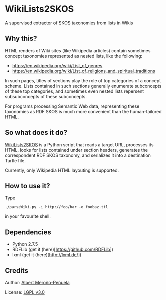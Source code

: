 WikiLists2SKOS
==============

A supervised extractor of SKOS taxonomies from lists in Wikis

## Why this?

HTML renders of Wiki sites (like Wikipedia articles) contain sometimes
concept taxonomies represented as nested lists, like the following:

- https://en.wikipedia.org/wiki/List_of_genres
- https://en.wikipedia.org/wiki/List_of_religions_and_spiritual_traditions

In such pages, titles of sections play the role of top categories of a
concept scheme. Lists contained in such sections generally enumerate
subconcepts of these top categories, and sometimes even nested lists
repersent subsubconcepts of these subconcepts.

For programs processing Semantic Web data, representing these
taxonomies as RDF SKOS is much more convenient than the human-tailored
HTML.

## So what does it do?

[WikiLists2SKOS](http://github.com/albertmeronyo/WikiLists2SKOS) is a
Python script that reads a target URL, processes its HTML, looks for
lists contained under section headers, generates the correspondent RDF
SKOS taxonomy, and serializes it into a destination Turtle file.

Currently, only Wikipedia HTML layouting is supported.

## How to use it?

Type

`./parseWiki.py -i http://foo/bar -o foobaz.ttl`

in your favourite shell.

## Dependencies

- Python 2.7.5
- RDFLib (get it (here)[https://github.com/RDFLib])
- lxml (get it (here)[http://lxml.de/])

## Credits

Author: [Albert Meroño-Peñuela](http://github.com/albertmeronyo)

License: [LGPL v3.0](http://www.gnu.org/licenses/lgpl.html)

